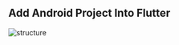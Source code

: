 
## Add Android Project Into Flutter
![structure](https://github.com/gordianknot1981/nxp_note/flutter/flutter_android_structure.png )






<!--stackedit_data:
eyJoaXN0b3J5IjpbLTE2Nzk0MTE2NjgsLTE5MzY0NzkyNTUsLT
E3NzQ2OTY4ODJdfQ==
-->